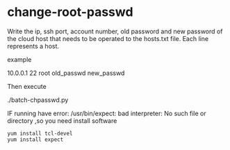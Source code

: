 # change-root-passwd
Write the ip, ssh port, account number, old password and new password of the cloud host that needs to be operated to the hosts.txt file. Each line represents a host.

example

10.0.0.1 22 root old_passwd new_passwd

Then execute

./batch-chpasswd.py

IF running have error: /usr/bin/expect: bad interpreter: No such file or directory ,so you need install software

```
yum install tcl-devel
yum install expect

```


